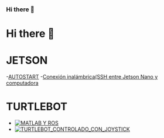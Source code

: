 ### Hi there 👋

<!--
**itzchav/itzchav** is a ✨ _special_ ✨ repository because its `README.md` (this file) appears on your GitHub profile.

Here are some ideas to get you started:

🔭 I’m currently working  ...
🌱 I’m currently learning ...
- 👯 I’m looking to collaborate on ...
- 🤔 I’m looking for help with ...
 💬 Ask me about ...
- 📫 How to reach me: ...
- 😄 Pronouns: ...
- ⚡ Fun fact: ...
-->



# Hi there 👋



# JETSON 

-[AUTOSTART](#https://github.com/itzchav/AUTOSTART)
-[Conexión inalámbrica(SSH entre Jetson Nano y computadora](#https://github.com/itzchav/SSH)



# TURTLEBOT 
- [![MATLAB Y ROS](https://github.com/itzchav/MATLAB_Y_ROS)](https://github.com/itzchav/MATLAB_Y_ROS)
- [![TURTLEBOT_CONTROLADO_CON_JOYSTICK](https://github.com/itzchav/TURTLEBOT_CONTROLADO_CON_JOYSTICK)](https://github.com/itzchav/TURTLEBOT_CONTROLADO_CON_JOYSTICK)

